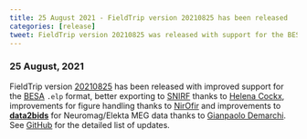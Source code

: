 ```yaml
---
title: 25 August 2021 - FieldTrip version 20210825 has been released
categories: [release]
tweet: FieldTrip version 20210825 was released with support for the BESA .elp format, improvements for figure handling thanks to Nir Ofir, better exporting to SNIRF thanks to Helena Cockx, and Neuromag MEG improvements for data2bids thanks to @gpDemarchi. See http://www.fieldtriptoolbox.org/#25-august-2021
---
```


### 25 August, 2021

FieldTrip version [20210825](http://github.com/fieldtrip/fieldtrip/releases/tag/20210825) has been released with improved support for the [BESA](/getting_started/besa) `.elp` format, better exporting to [SNIRF](/getting_started/snirf) thanks to [Helena Cockx](https://github.com/helenacockx), improvements for figure handling thanks to [NirOfir](https://github.com/NirOfir) and improvements to **[data2bids](/reference/data2bids)** for Neuromag/Elekta MEG data thanks to [Gianpaolo Demarchi](https://github.com/gdemarchi). See [GitHub](https://github.com/fieldtrip/fieldtrip/compare/20210816...20210825) for the detailed list of updates.

